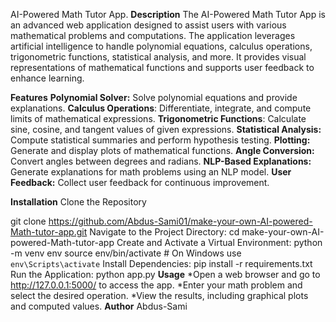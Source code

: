 AI-Powered Math Tutor App.
**Description**
The AI-Powered Math Tutor App is an advanced web application designed to assist users with various mathematical problems and computations. The application leverages artificial intelligence to handle polynomial equations, calculus operations, trigonometric functions, statistical analysis, and more. It provides visual representations of mathematical functions and supports user feedback to enhance learning.

**Features**
**Polynomial Solver:** Solve polynomial equations and provide explanations.
**Calculus Operations**: Differentiate, integrate, and compute limits of mathematical expressions.
**Trigonometric Functions**: Calculate sine, cosine, and tangent values of given expressions.
**Statistical Analysis:** Compute statistical summaries and perform hypothesis testing.
**Plotting:** Generate and display plots of mathematical functions.
**Angle Conversion:** Convert angles between degrees and radians.
**NLP-Based Explanations:** Generate explanations for math problems using an NLP model.
**User Feedback:** Collect user feedback for continuous improvement.

**Installation**
Clone the Repository

git clone https://github.com/Abdus-Sami01/make-your-own-AI-powered-Math-tutor-app.git
Navigate to the Project Directory:
 cd make-your-own-AI-powered-Math-tutor-app
Create and Activate a Virtual Environment: 
 python -m venv env
source env/bin/activate   # On Windows use `env\Scripts\activate`
Install Dependencies:
 pip install -r requirements.txt
Run the Application:
 python app.py
**Usage**
*Open a web browser and go to http://127.0.0.1:5000/ to access the app.
*Enter your math problem and select the desired operation.
*View the results, including graphical plots and computed values.
**Author**
 Abdus-Sami
 
